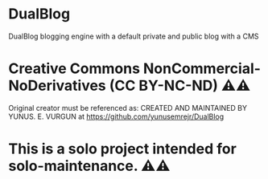 # DualBlog
DualBlog blogging engine with a default private and public blog with a CMS

# Creative Commons NonCommercial-NoDerivatives (CC BY-NC-ND) ⚠️⚠️
Original creator must be referenced as:
CREATED AND MAINTAINED BY YUNUS. E. VURGUN at https://github.com/yunusemrejr/DualBlog

# This is a solo project intended for solo-maintenance. ⚠️⚠️
